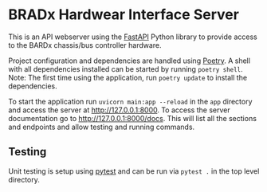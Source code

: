 # BRADx Hardwear Interface Server
This is an API webserver using the [FastAPI](https://fastapi.tiangolo.com/) Python library to provide access to the BARDx chassis/bus controller hardware.

Project configuration and dependencies are handled using [Poetry](https://python-poetry.org/). A shell with all dependencies installed can be started by running `poetry shell`. Note: The first time using the application, run `poetry update` to install the dependencies.

To start the application run `uvicorn main:app --reload` in the `app` directory and access the server at http://127.0.0.1:8000. To access the server documentation go to http://127.0.0.1:8000/docs. This will list all the sections and endpoints and allow testing and running commands.

## Testing
Unit testing is setup using [pytest](https://docs.pytest.org/en/7.1.x/) and can be run via `pytest .` in the top level directory.

